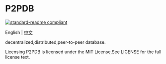 # P2PDB

[![standard-readme compliant](https://img.shields.io/badge/readme%20style-standard-brightgreen.svg?style=flat-square)](https://github.com/RichardLitt/standard-readme)

English | [中文](./README.md)

decentralized,distributed,peer-to-peer database.

Licensing
P2PDB is licensed under the MIT License,See LICENSE for the full license text.




